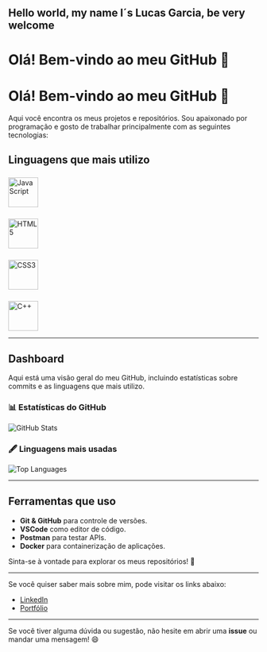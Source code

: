 ## Hello world, my name I´s Lucas Garcia, be very welcome
# Olá! Bem-vindo ao meu GitHub 👋



# Olá! Bem-vindo ao meu GitHub 👋

Aqui você encontra os meus projetos e repositórios. Sou apaixonado por programação e gosto de trabalhar principalmente com as seguintes tecnologias:

## Linguagens que mais utilizo

### 
<img src="https://upload.wikimedia.org/wikipedia/commons/d/d9/Node.js_logo.svg" alt="JavaScript" width="60">

###
<img src="https://upload.wikimedia.org/wikipedia/commons/6/61/HTML5_logo_and_wordmark.svg" alt="HTML5" width="60">

###
<img src="https://upload.wikimedia.org/wikipedia/commons/6/62/CSS3_logo.svg" alt="CSS3" width="60">

###
<img src="https://upload.wikimedia.org/wikipedia/commons/1/18/ISO_C%2B%2B_Logo.svg" alt="C++" width="60">


---

## Dashboard

Aqui está uma visão geral do meu GitHub, incluindo estatísticas sobre commits e as linguagens que mais utilizo.

### 📊 Estatísticas do GitHub

![GitHub Stats](https://github-readme-stats.vercel.app/api?username=Garciadevv&show_icons=true&hide_title=true&count_private=true&hide=prs&theme=radical)

### 🖋️ Linguagens mais usadas

![Top Languages](https://github-readme-stats.vercel.app/api/top-langs/?username=Garciadevv&layout=compact&theme=radical)

---

## Ferramentas que uso

- **Git & GitHub** para controle de versões.
- **VSCode** como editor de código.
- **Postman** para testar APIs.
- **Docker** para containerização de aplicações.

Sinta-se à vontade para explorar os meus repositórios! 🚀

---

Se você quiser saber mais sobre mim, pode visitar os links abaixo:

- [LinkedIn](https://www.linkedin.com/in/seulinkedin)
- [Portfólio](https://www.seuportfolio.com)

---

Se você tiver alguma dúvida ou sugestão, não hesite em abrir uma **issue** ou mandar uma mensagem! 😄

